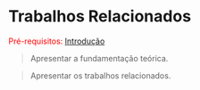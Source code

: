 # Trabalhos Relacionados

<span style="color:red">Pré-requisitos: <a href="1-Introdução.md">Introdução</a></span>

> Apresentar a fundamentação teórica.

> Apresentar os trabalhos relacionados.


